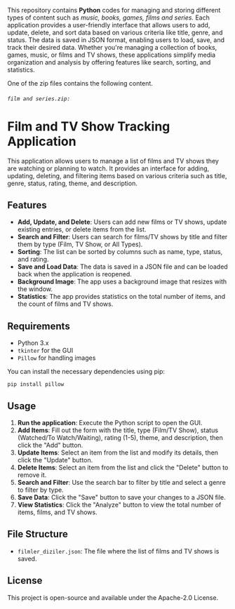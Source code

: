 This repository contains **Python** codes for managing and storing different types of content such as *music, books, games, films *and* series.* Each application provides a user-friendly interface that allows users to add, update, delete, and sort data based on various criteria like title, genre, and status. The data is saved in JSON format, enabling users to load, save, and track their desired data. Whether you're managing a collection of books, games, music, or films and TV shows, these applications simplify media organization and analysis by offering features like search, sorting, and statistics.

One of the zip files contains the following content.
######  `film and series.zip: `
# Film and TV Show Tracking Application

This application allows users to manage a list of films and TV shows they are watching or planning to watch. It provides an interface for adding, updating, deleting, and filtering items based on various criteria such as title, genre, status, rating, theme, and description.

## Features

- **Add, Update, and Delete**: Users can add new films or TV shows, update existing entries, or delete items from the list.
- **Search and Filter**: Users can search for films/TV shows by title and filter them by type (Film, TV Show, or All Types).
- **Sorting**: The list can be sorted by columns such as name, type, status, and rating.
- **Save and Load Data**: The data is saved in a JSON file and can be loaded back when the application is reopened.
- **Background Image**: The app uses a background image that resizes with the window.
- **Statistics**: The app provides statistics on the total number of items, and the count of films and TV shows.
  
## Requirements

- Python 3.x
- `tkinter` for the GUI
- `Pillow` for handling images

You can install the necessary dependencies using pip:

```
pip install pillow
```

## Usage

1. **Run the application**: Execute the Python script to open the GUI.
2. **Add Items**: Fill out the form with the title, type (Film/TV Show), status (Watched/To Watch/Waiting), rating (1-5), theme, and description, then click the "Add" button.
3. **Update Items**: Select an item from the list and modify its details, then click the "Update" button.
4. **Delete Items**: Select an item from the list and click the "Delete" button to remove it.
5. **Search and Filter**: Use the search bar to filter by title and select a genre to filter by type.
6. **Save Data**: Click the "Save" button to save your changes to a JSON file.
7. **View Statistics**: Click the "Analyze" button to view the total number of items, films, and TV shows.

## File Structure

- `filmler_diziler.json`: The file where the list of films and TV shows is saved.

## License

This project is open-source and available under the Apache-2.0 License.

